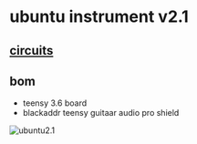 # ubuntu instrument v2.1
## [circuits](circuits)
## bom
 * teensy 3.6 board
 * blackaddr teensy guitaar audio pro shield

![ubuntu2.1](https://github.com/newdigate/teensy-eurorack/raw/master/hardware/ubuntu-v2.1/images/Ubuntu%20assembly%20v120.3.png)
